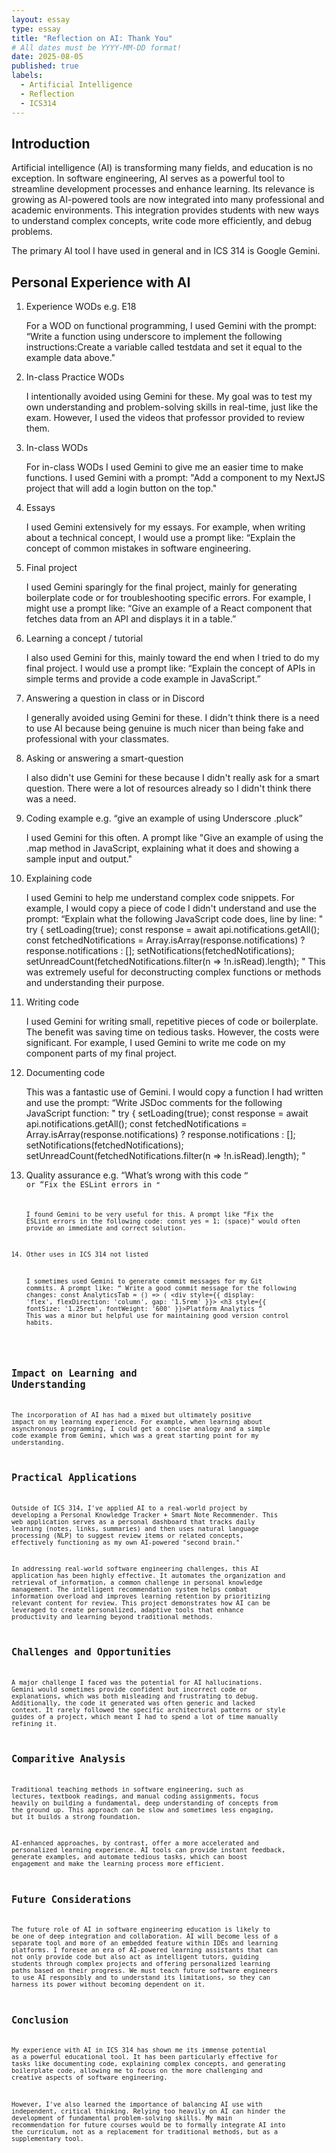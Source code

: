 ```yaml
---
layout: essay
type: essay
title: "Reflection on AI: Thank You"
# All dates must be YYYY-MM-DD format!
date: 2025-08-05
published: true
labels:
  - Artificial Intelligence
  - Reflection
  - ICS314
---
```


## Introduction

Artificial intelligence (AI) is transforming many fields, and education is no exception. In software engineering, AI serves as a powerful tool to streamline development processes and enhance learning. Its relevance is growing as AI-powered tools are now integrated into many professional and academic environments. This integration provides students with new ways to understand complex concepts, write code more efficiently, and debug problems.

The primary AI tool I have used in general and in ICS 314 is Google Gemini.

## Personal Experience with AI

1. Experience WODs e.g. E18

    For a WOD on functional programming, I used Gemini with the prompt: “Write a function using underscore to implement the following       instructions:Create a variable called testdata and set it equal to the example data above."

2. In-class Practice WODs

    I intentionally avoided using Gemini for these. My goal was to test my own understanding and problem-solving skills in real-time,       just like the exam. However, I used the videos that professor provided to review them. 

3. In-class WODs

    For in-class WODs I used Gemini to give me an easier time to make functions. I used Gemini with a prompt: "Add a component to my        NextJS project that will add a login button on the top."

4. Essays

    I used Gemini extensively for my essays. For example, when writing about a technical concept, I would use a prompt like: “Explain       the concept of common mistakes in software engineering.

5. Final project

    I used Gemini sparingly for the final project, mainly for generating boilerplate code or for troubleshooting specific errors. For       example, I might use a prompt like: “Give an example of a React component that fetches data from an API and displays it in a table.”

6. Learning a concept / tutorial

    I also used Gemini for this, mainly toward the end when I tried to do my final project. I would use a prompt like: “Explain the         concept of APIs in simple terms and provide a code example in JavaScript.” 

7. Answering a question in class or in Discord

    I generally avoided using Gemini for these. I didn't think there is a need to use AI because being genuine is much nicer than being     fake and professional with your classmates.

8. Asking or answering a smart-question

    I also didn't use Gemini for these because I didn't really ask for a smart question. There were a lot of resources already so I         didn't think there was a need. 

9. Coding example e.g. “give an example of using Underscore .pluck”

    I used Gemini for this often. A prompt like "Give an example of using the .map method in JavaScript, explaining what it does and        showing a sample input and output."

10. Explaining code

    I used Gemini to help me understand complex code snippets. For example, I would copy a piece of code I didn't understand and use        the prompt: “Explain what the following JavaScript code does, line by line:
    "
    try {
            setLoading(true);
            const response = await api.notifications.getAll();
            const fetchedNotifications = Array.isArray(response.notifications) ? response.notifications : [];
            setNotifications(fetchedNotifications);
            setUnreadCount(fetchedNotifications.filter(n => !n.isRead).length);
    "
    This was extremely useful for deconstructing complex functions or methods and understanding their purpose.

11. Writing code

    I used Gemini for writing small, repetitive pieces of code or boilerplate. The benefit was saving time on tedious tasks. However,       the costs were significant. For example, I used Gemini to write me code on my component parts of my final project.

12. Documenting code

    This was a fantastic use of Gemini. I would copy a function I had written and use the prompt: “Write JSDoc comments for the             following JavaScript function:
    "
    try {
            setLoading(true);
            const response = await api.notifications.getAll();
            const fetchedNotifications = Array.isArray(response.notifications) ? response.notifications : [];
            setNotifications(fetchedNotifications);
            setUnreadCount(fetchedNotifications.filter(n => !n.isRead).length);
    "

13. Quality assurance e.g. “What’s wrong with this code <code here>” or “Fix the ESLint errors in <code here>”

    I found Gemini to be very useful for this. A prompt like “Fix the ESLint errors in the following code: const yes = 1; (space)"          would often provide an immediate and correct solution.

14. Other uses in ICS 314 not listed

    I sometimes used Gemini to generate commit messages for my Git commits. A prompt like: 
    “
    Write a good commit message for the following changes: 
    const AnalyticsTab = () => (
        <div style={{ display: 'flex', flexDirection: 'column', gap: '1.5rem' }}>
          <h3 style={{ fontSize: '1.25rem', fontWeight: '600' }}>Platform Analytics</h3>
    ” 
    This was a minor but helpful use for maintaining good version control habits.

## Impact on Learning and Understanding

The incorporation of AI has had a mixed but ultimately positive impact on my learning experience. For example, when learning about asynchronous programming, I could get a concise analogy and a simple code example from Gemini, which was a great starting point for my understanding.

## Practical Applications

Outside of ICS 314, I've applied AI to a real-world project by developing a Personal Knowledge Tracker + Smart Note Recommender. This web application serves as a personal dashboard that tracks daily learning (notes, links, summaries) and then uses natural language processing (NLP) to suggest review items or related concepts, effectively functioning as my own AI-powered "second brain."

In addressing real-world software engineering challenges, this AI application has been highly effective. It automates the organization and retrieval of information, a common challenge in personal knowledge management. The intelligent recommendation system helps combat information overload and improves learning retention by prioritizing relevant content for review. This project demonstrates how AI can be leveraged to create personalized, adaptive tools that enhance productivity and learning beyond traditional methods.


## Challenges and Opportunities

A major challenge I faced was the potential for AI hallucinations. Gemini would sometimes provide confident but incorrect code or explanations, which was both misleading and frustrating to debug. Additionally, the code it generated was often generic and lacked context. It rarely followed the specific architectural patterns or style guides of a project, which meant I had to spend a lot of time manually refining it.


## Comparitive Analysis

Traditional teaching methods in software engineering, such as lectures, textbook readings, and manual coding assignments, focus heavily on building a fundamental, deep understanding of concepts from the ground up. This approach can be slow and sometimes less engaging, but it builds a strong foundation.

AI-enhanced approaches, by contrast, offer a more accelerated and personalized learning experience. AI tools can provide instant feedback, generate examples, and automate tedious tasks, which can boost engagement and make the learning process more efficient.


## Future Considerations

The future role of AI in software engineering education is likely to be one of deep integration and collaboration. AI will become less of a separate tool and more of an embedded feature within IDEs and learning platforms. I foresee an era of AI-powered learning assistants that can not only provide code but also act as intelligent tutors, guiding students through complex projects and offering personalized learning paths based on their progress. We must teach future software engineers to use AI responsibly and to understand its limitations, so they can harness its power without becoming dependent on it.


## Conclusion

My experience with AI in ICS 314 has shown me its immense potential as a powerful educational tool. It has been particularly effective for tasks like documenting code, explaining complex concepts, and generating boilerplate code, allowing me to focus on the more challenging and creative aspects of software engineering.

However, I've also learned the importance of balancing AI use with independent, critical thinking. Relying too heavily on AI can hinder the development of fundamental problem-solving skills. My main recommendation for future courses would be to formally integrate AI into the curriculum, not as a replacement for traditional methods, but as a supplementary tool.
